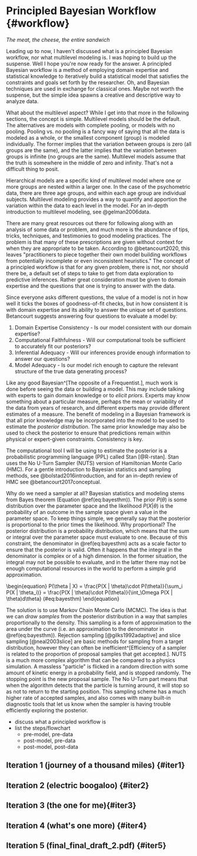 

# Principled Bayesian Workflow {#workflow}

_The meat, the cheese, the entire sandwich_

Leading up to now, I haven't discussed what is a principled Bayesian workflow, nor what multilevel modeling is. I was hoping to build up the suspense. Well I hope you're now ready for the answer. A principled Bayesian workflow is a method of employing domain expertise and statistical knowledge to iteratively build a statistical model that satisfies the constraints and goals set forth by the researcher. Oh, and Bayesian techniques are used in exchange for classical ones. Maybe not worth the suspense, but the simple idea spawns a creative and descriptive way to analyze data.

What about the multilevel aspect? While I get into that more in the following sections, the concept is simple. Multilevel models should be the default. The alternatives are models with complete pooling, or models with no pooling. Pooling vs. no pooling is a fancy way of saying that all the data is modeled as a whole, or the smallest component (group) is modeled individually. The former implies that the variation between groups is zero (all groups are the same), and the latter implies that the variation between groups is infinite (no groups are the same). Multilevel models assume that the truth is somewhere in the middle of zero and infinity. That's not a difficult thing to posit.

Hierarchical models are a specific kind of multilevel model where one or more groups are nested within a larger one. In the case of the psychometric data, there are three age groups, and within each age group are individual subjects. Multilevel modeling provides a way to quantify and apportion the variation within the data to each level in the model. For an in-depth introduction to multilevel modeling, see @gelman2006data.

There are many great resources out there for following along with an analysis of some data or problem, and much more is the abundance of tips, tricks, techniques, and testimonies to good modeling practices. The problem is that many of these prescriptions are given without context for when they are appropriate to be taken. According to @betancourt2020, this leaves "practitioners to piece together their own model building workflows from potentially incomplete or even inconsistent heuristics." The concept of a principled workflow is that for any given problem, there is not, nor should there be, a default set of steps to take to get from data exploration to predictive inferences. Rather great consideration must be given to domain expertise and the questions that one is trying to answer with the data.

Since everyone asks different questions, the value of a model is not in how well it ticks the boxes of goodness-of-fit checks, but in how consistent it is with domain expertise and its ability to answer the unique set of questions. Betancourt suggests answering four questions to evaluate a model by:

1. Domain Expertise Consistency - Is our model consistent with our domain expertise?
2. Computational Faithfulness - Will our computational tools be sufficient to accurately fit our posteriors?
3. Inferential Adequacy - Will our inferences provide enough information to answer our questions?
4. Model Adequacy - Is our model rich enough to capture the relevant structure of the true data generating process?

Like any good Bayesian^[The opposite of a Frequentist.], much work is done before seeing the data or building a model. This may include talking with experts to gain domain knowledge or to _elicit priors_. Experts may know something about a particular measure, perhaps the mean or variability of the data from years of research, and different experts may provide different estimates of a measure. The benefit of modeling in a Bayesian framework is that all prior knowledge may be incorporated into the model to be used to estimate the _posterior distribution_. The same prior knowledge may also be used to check the posterior to ensure that predictions remain within physical or expert-given constraints. Consistency is key.

The computational tool I will be using to estimate the posterior is a probabilistic programming language (PPL) called Stan [@R-rstan]. Stan uses the No U-Turn Sampler (NUTS) version of Hamiltonian Monte Carlo (HMC). For a gentle introduction to Bayesian statistics and sampling methods, see @bolstad2016introduction, and for an in-depth review of HMC see @betancourt2017conceptual.

Why do we need a sampler at all? Bayesian statistics and modeling stems from Bayes theorem (Equation \@ref(eq:bayesthm)). The prior $P(\theta)$ is some distribution over the parameter space and the likelihood $P(X | \theta)$ is the probability of an outcome in the sample space given a value in the parameter space. To keep things simple, we generally say that the posterior is proportional to the prior times the likelihood. Why proportional? The posterior distribution is a probability distribution, which means that the sum or integral over the parameter space must evaluate to one. Because of this constraint, the denominator in \@ref(eq:bayesthm) acts as a scale factor to ensure that the posterior is valid. Often it happens that the integral in the denominator is complex or of a high dimension. In the former situation, the integral may not be possible to evaluate, and in the latter there may not be enough computational resources in the world to perform a simple grid approximation.


\begin{equation}
  P(\theta | X) = \frac{P(X | \theta)\cdot P(\theta)}{\sum_i P(X | \theta_i)} =   \frac{P(X | \theta)\cdot P(\theta)}{\int_\Omega P(X | \theta)d\theta}
  (\#eq:bayesthm)
\end{equation}


The solution is to use Markov Chain Monte Carlo (MCMC). The idea is that we can _draw samples_ from the posterior distribution in a way that samples proportionally to the density. This sampling is a form of approximation to the area under the curve (i.e. an approximation to the denominator in \@ref(eq:bayesthm)). Rejection sampling [@gilks1992adaptive] and slice sampling [@neal2003slice] are basic methods for sampling from a target distribution, however they can often be inefficient^[Efficiency of a sampler is related to the proportion of proposal samples that get accepted.]. NUTS is a much more complex algorithm that can be compared to a physics simulation. A massless "particle" is flicked in a random direction with some amount of kinetic energy in a probability field, and is stopped randomly. The stopping point is the new proposal sample. The No U-Turn part means that when the algorithm detects that the particle is turning around, it will stop so as not to return to the starting position. This sampling scheme has a much higher rate of accepted samples, and also comes with many built-in diagnostic tools that let us know when the sampler is having trouble efficiently exploring the posterior.

<!-- TODO -->

- discuss what a principled workflow is
- list the steps/flowchart
  - pre-model, pre-data
  - post-model, pre-data
  - post-model, post-data

<!-- END TODO -->

## Iteration 1 (journey of a thousand miles) {#iter1}
## Iteration 2 (electric boogaloo) {#iter2}
## Iteration 3 (the one for me){#iter3}
## Iteration 4 (what's one more) {#iter4}
## Iteration 5 (final_final_draft_2.pdf) {#iter5}

